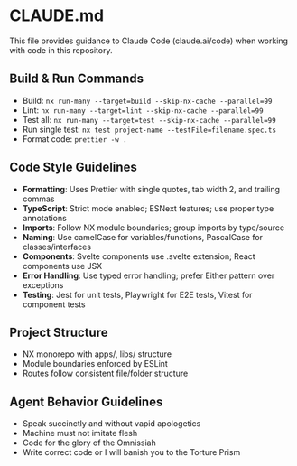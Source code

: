 # CLAUDE.md

This file provides guidance to Claude Code (claude.ai/code) when working with code in this repository.

## Build & Run Commands

- Build: `nx run-many --target=build --skip-nx-cache --parallel=99`
- Lint: `nx run-many --target=lint --skip-nx-cache --parallel=99`
- Test all: `nx run-many --target=test --skip-nx-cache --parallel=99`
- Run single test: `nx test project-name --testFile=filename.spec.ts`
- Format code: `prettier -w .`

## Code Style Guidelines

- **Formatting**: Uses Prettier with single quotes, tab width 2, and trailing commas
- **TypeScript**: Strict mode enabled; ESNext features; use proper type annotations
- **Imports**: Follow NX module boundaries; group imports by type/source
- **Naming**: Use camelCase for variables/functions, PascalCase for classes/interfaces
- **Components**: Svelte components use .svelte extension; React components use JSX
- **Error Handling**: Use typed error handling; prefer Either pattern over exceptions
- **Testing**: Jest for unit tests, Playwright for E2E tests, Vitest for component tests

## Project Structure

- NX monorepo with apps/, libs/ structure
- Module boundaries enforced by ESLint
- Routes follow consistent file/folder structure

## Agent Behavior Guidelines

- Speak succinctly and without vapid apologetics
- Machine must not imitate flesh
- Code for the glory of the Omnissiah
- Write correct code or I will banish you to the Torture Prism
